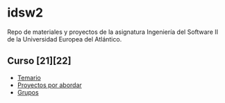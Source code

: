 # idsw2
Repo de materiales y proyectos de la asignatura Ingeniería del Software II de la Universidad Europea del Atlántico. 

## Curso [21][22]
* [Temario](temario.md)
* [Proyectos por abordar](proyectos.md)
* [Grupos](grupos.md)

